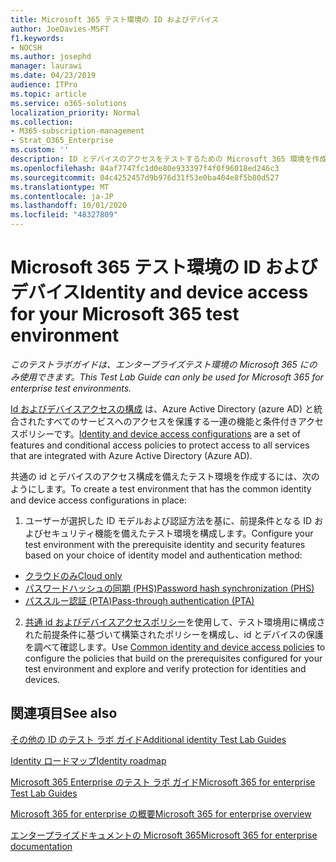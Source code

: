 ```yaml
---
title: Microsoft 365 テスト環境の ID およびデバイス
author: JoeDavies-MSFT
f1.keywords:
- NOCSH
ms.author: josephd
manager: laurawi
ms.date: 04/23/2019
audience: ITPro
ms.topic: article
ms.service: o365-solutions
localization_priority: Normal
ms.collection:
- M365-subscription-management
- Strat_O365_Enterprise
ms.custom: ''
description: ID とデバイスのアクセスをテストするための Microsoft 365 環境を作成します。
ms.openlocfilehash: 84af7747fc1d0e80e933397f4f0f96018ed246c3
ms.sourcegitcommit: 04c4252457d9b976d31f53e0ba404e8f5b80d527
ms.translationtype: MT
ms.contentlocale: ja-JP
ms.lasthandoff: 10/01/2020
ms.locfileid: "48327809"
---
```

# <a name="identity-and-device-access-for-your-microsoft-365-test-environment"></a><span data-ttu-id="6eb61-103">Microsoft 365 テスト環境の ID およびデバイス</span><span class="sxs-lookup"><span data-stu-id="6eb61-103">Identity and device access for your Microsoft 365 test environment</span></span>

<span data-ttu-id="6eb61-104">*このテストラボガイドは、エンタープライズテスト環境の Microsoft 365 にのみ使用できます。*</span><span class="sxs-lookup"><span data-stu-id="6eb61-104">*This Test Lab Guide can only be used for Microsoft 365 for enterprise test environments.*</span></span>

<span data-ttu-id="6eb61-105">[Id およびデバイスアクセスの構成](microsoft-365-policies-configurations.md) は、Azure Active Directory (azure AD) と統合されたすべてのサービスへのアクセスを保護する一連の機能と条件付きアクセスポリシーです。</span><span class="sxs-lookup"><span data-stu-id="6eb61-105">[Identity and device access configurations](microsoft-365-policies-configurations.md) are a set of features and conditional access policies to protect access to all services that are integrated with Azure Active Directory (Azure AD).</span></span>

<span data-ttu-id="6eb61-106">共通の id とデバイスのアクセス構成を備えたテスト環境を作成するには、次のようにします。</span><span class="sxs-lookup"><span data-stu-id="6eb61-106">To create a test environment that has the common identity and device access configurations in place:</span></span>

1. <span data-ttu-id="6eb61-107">ユーザーが選択した ID モデルおよび認証方法を基に、前提条件となる ID およびセキュリティ機能を備えたテスト環境を構成します。</span><span class="sxs-lookup"><span data-stu-id="6eb61-107">Configure your test environment with the prerequisite identity and security features based on your choice of identity model and authentication method:</span></span>

  - [<span data-ttu-id="6eb61-108">クラウドのみ</span><span class="sxs-lookup"><span data-stu-id="6eb61-108">Cloud only</span></span>](cloud-only-prereqs-m365-test-environment.md)
  - [<span data-ttu-id="6eb61-109">パスワードハッシュの同期 (PHS)</span><span class="sxs-lookup"><span data-stu-id="6eb61-109">Password hash synchronization (PHS)</span></span>](phs-prereqs-m365-test-environment.md)
  - [<span data-ttu-id="6eb61-110">パススルー認証 (PTA)</span><span class="sxs-lookup"><span data-stu-id="6eb61-110">Pass-through authentication (PTA)</span></span>](pta-prereqs-m365-test-environment.md)

2. <span data-ttu-id="6eb61-111">[共通 id およびデバイスアクセスポリシー](identity-access-policies.md)を使用して、テスト環境用に構成された前提条件に基づいて構築されたポリシーを構成し、id とデバイスの保護を調べて確認します。</span><span class="sxs-lookup"><span data-stu-id="6eb61-111">Use [Common identity and device access policies](identity-access-policies.md) to configure the policies that build on the prerequisites configured for your test environment and explore and verify protection for identities and devices.</span></span>

## <a name="see-also"></a><span data-ttu-id="6eb61-112">関連項目</span><span class="sxs-lookup"><span data-stu-id="6eb61-112">See also</span></span>

[<span data-ttu-id="6eb61-113">その他の ID のテスト ラボ ガイド</span><span class="sxs-lookup"><span data-stu-id="6eb61-113">Additional identity Test Lab Guides</span></span>](m365-enterprise-test-lab-guides.md#identity)

[<span data-ttu-id="6eb61-114">Identity ロードマップ</span><span class="sxs-lookup"><span data-stu-id="6eb61-114">Identity roadmap</span></span>](identity-roadmap-microsoft-365.md)

[<span data-ttu-id="6eb61-115">Microsoft 365 Enterprise のテスト ラボ ガイド</span><span class="sxs-lookup"><span data-stu-id="6eb61-115">Microsoft 365 for enterprise Test Lab Guides</span></span>](m365-enterprise-test-lab-guides.md)

[<span data-ttu-id="6eb61-116">Microsoft 365 for enterprise の概要</span><span class="sxs-lookup"><span data-stu-id="6eb61-116">Microsoft 365 for enterprise overview</span></span>](microsoft-365-overview.md)

[<span data-ttu-id="6eb61-117">エンタープライズドキュメントの Microsoft 365</span><span class="sxs-lookup"><span data-stu-id="6eb61-117">Microsoft 365 for enterprise documentation</span></span>](https://docs.microsoft.com/microsoft-365-enterprise/)
